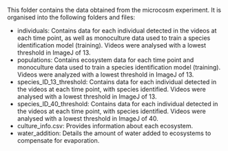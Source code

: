 This folder contains the data obtained from the microcosm experiment. It is organised into the following folders and files:

- individuals: Contains data for each individual detected in the videos at each time point, as well as monoculture data used to train a species identification model (training). Videos were analysed with a lowest threshold in ImageJ of 13.
- populations: Contains ecosystem data for each time point and monoculture data used to train a species identification model (training). Videos were analyzed with a lowest threshold in ImageJ of 13.
- species_ID_13_threshold: Contains data for each individual detected in the videos at each time point, with species identified. Videos were analysed with a lowest threshold in ImageJ of 13.
- species_ID_40_threshold: Contains data for each individual detected in the videos at each time point, with species identified. Videos were analysed with a lowest threshold in ImageJ of 40.
- culture_info.csv: Provides information about each ecosystem.
- water_addition: Details the amount of water added to ecosystems to compensate for evaporation.